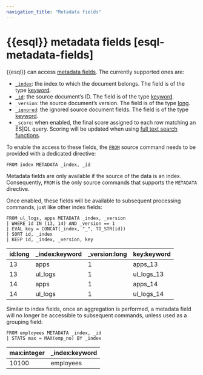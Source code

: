 ```yaml
---
navigation_title: "Metadata fields"
---
```


# {{esql}} metadata fields [esql-metadata-fields]


{{esql}} can access [metadata fields](mapping-fields.md). The currently supported ones are:

* [`_index`](mapping-index-field.md): the index to which the document belongs. The field is of the type [keyword](keyword.md).
* [`_id`](mapping-id-field.md): the source document’s ID. The field is of the type [keyword](keyword.md).
* `_version`: the source document’s version. The field is of the type [long](number.md).
* [`_ignored`](mapping-ignored-field.md): the ignored source document fields. The field is of the type [keyword](keyword.md).
* `_score`: when enabled, the final score assigned to each row matching an ES|QL query. Scoring will be updated when using [full text search functions](esql-functions-operators.md#esql-search-functions).

To enable the access to these fields, the [`FROM`](esql-commands.md#esql-from) source command needs to be provided with a dedicated directive:

```esql
FROM index METADATA _index, _id
```

Metadata fields are only available if the source of the data is an index. Consequently, `FROM` is the only source commands that supports the `METADATA` directive.

Once enabled, these fields will be available to subsequent processing commands, just like other index fields:

```esql
FROM ul_logs, apps METADATA _index, _version
| WHERE id IN (13, 14) AND _version == 1
| EVAL key = CONCAT(_index, "_", TO_STR(id))
| SORT id, _index
| KEEP id, _index, _version, key
```

| id:long | _index:keyword | _version:long | key:keyword |
| --- | --- | --- | --- |
| 13 | apps | 1 | apps_13 |
| 13 | ul_logs | 1 | ul_logs_13 |
| 14 | apps | 1 | apps_14 |
| 14 | ul_logs | 1 | ul_logs_14 |

Similar to index fields, once an aggregation is performed, a metadata field will no longer be accessible to subsequent commands, unless used as a grouping field:

```esql
FROM employees METADATA _index, _id
| STATS max = MAX(emp_no) BY _index
```

| max:integer | _index:keyword |
| --- | --- |
| 10100 | employees |

